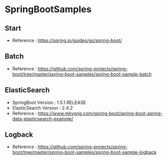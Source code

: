 # SpringBootSamples

## Start
* Reference : https://spring.io/guides/gs/spring-boot/


## Batch
* Reference : https://github.com/spring-projects/spring-boot/tree/master/spring-boot-samples/spring-boot-sample-batch 


## ElasticSearch
* SpringBoot Version : 1.5.1.RELEASE
* ElasticSearch Version : 2.4.2
* Reference : https://www.mkyong.com/spring-boot/spring-boot-spring-data-elasticsearch-example/

## Logback
* Reference : https://github.com/spring-projects/spring-boot/tree/master/spring-boot-samples/spring-boot-sample-logback 
